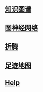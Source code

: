 ## [知识图谱](tech/kg.md)

## [图神经网络](tech/gcn.md)

## [折腾](tech/折腾.md)

## [足迹地图](life/足迹地图.md)

## [Help](help.md)

